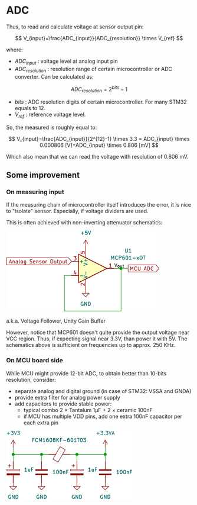 # ADC

Thus, to read and calculate voltage at sensor output pin:

$$
V_{input}=\frac{ADC_{input}}{ADC_{resolution}} \times V_{ref}
$$

where: 

- $ADC_{input}$ : voltage level at analog input pin
- $ADC_{resolution}$ : resolution range of certain microcontroller or ADC converter. Can be calculated as: 

$$ADC_{resolution}=2^{bits}-1$$

- $bits$ : ADC resolution digits of certain microcontroller. For many STM32 equals to 12.
- $V_{ref}$ : reference voltage level. 

So, the measured is roughly equal to:

$$
V_{input}=\frac{ADC_{input}}{2^{12}-1} \times 3.3 = ADC_{input} \times 0.000806 [V]=ADC_{input} \times 0.806 [mV]
$$

Which also mean that we can read the voltage with resolution of 0.806 mV.

## Some improvement

### On measuring input

If the measuring chain of microcontroller itself introduces the error, it is nice to "isolate" sensor. Especially, if voltage dividers are used.

This is often achieved with non-inverting attenuator schematics:

![](images/render/kicad/non-inveting-attenuator.svg)

a.k.a. Voltage Follower, Unity Gain Buffer

However, notice that MCP601 doesn't quite provide the output voltage near VCC region. Thus, if expecting signal near 3.3V, than power it with 5V. The schematics above is sufficient on frequencies up to approx. 250 KHz.

### On MCU board side

While MCU might provide 12-bit ADC, to obtain better than 10-bits resolution, consider:

- separate analog and digital ground (in case of STM32: VSSA and GNDA)
- provide extra filter for analog power supply
- add capacitors to provide stable power:
	- typical combo 2 × Tantalum 1μF + 2 × ceramic 100nF
	- if MCU has multiple VDD pins, add one extra 100nF capacitor per each extra pin

![](images/render/kicad/vda_filter.svg)
